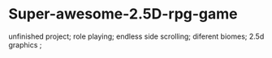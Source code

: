 # Super-awesome-2.5D-rpg-game

 unfinished project;
 role playing;
 endless side scrolling;
 diferent biomes;
 2.5d graphics ;

